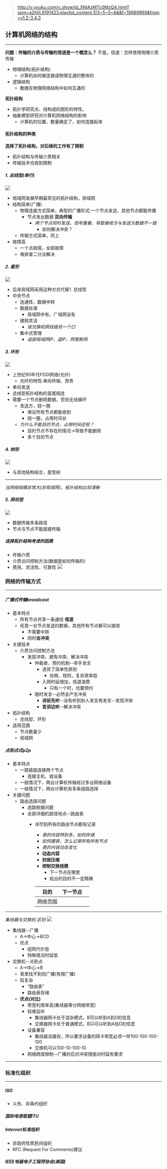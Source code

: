 >http://v.youku.com/v_show/id_XNjAzMTc0MzQ4.html?spm=a2h0j.8191423.playlist_content.5!3~5~5~A&&f=19689969&from=y1.2-3.4.3

## 计算机网络的结构
---
 **问题：传输的介质与传输的信道是一个概念么？**
不是。信道：怎样使用物理介质传输

- 物理结构(拓扑结构)
  - 计算机如何被连接成物理互通的整体的
- 逻辑结构
  - 数据在物理网络结构中如何互通的

 **拓扑结构**
- 拓扑学研究点、线构成的图形的特性。
- 抽象模型研究对计算机网络结构的影响
  - 计算机的位置、数量确定了，如何连接起来

#### 拓扑结构的种类
**选择了拓扑结构，对后续的工作有了限制**
- 拓扑结构与传输介质相关
- 传输技术也收到限制

##### 1. 总线型(串行)
![](assets/markdown-img-paste-20170803213310767.png)

- 局域网发展早期最常见的拓扑结构，局域网
- 结构简单(广播)
  - 物理连接方式简单，典型的广播形式:一个节点发送，其他节点都能传播
    - 节点发出数据 **双向传输**
      - *两个节点同时发送，信号重叠，导致接收方与发送方数据不一致*
        - 如何解决冲突？
  - 传输方式简单，同上
- 故障高
  - 一个点故障，全部故障
  - 难排查二分法解决

##### 2. 星形
![](assets/markdown-img-paste-20170803214036643.png)

- 后来局域网采用这种方式代替1. 总线型
- 中央节点
  - 连通性，数据中转
  - 数据处理
    - 局域网中有，广域网没有
  - 建网灵活
    - *拔交换机网线插另一个口*
  - 集中式管理
    - *追踪局域网IP，盗IP，网管断网*

##### 3. 环形
![](assets/markdown-img-paste-20170803214619845.png)

- 上世纪90年代FDDI网络(光纤)
  - 光纤的特性:单向传输、昂贵
- 单向发送
- 总线型拓扑结构的首尾相连
- 需要一个节点删除数据，否则无线循环
  - 发送方，绕一圈
    - 保证所有节点都能收到
    - 绕一圈，占用时间长
  - *为什么不能目的节点，占用时间还短？*
    - 目的节点不存在的情况→导致不能删除
    - 多个目的节点


##### 4. 树形
![](assets/markdown-img-paste-20170803215733965.png)

- 与其他结构结合，星型树
---
*当网络规模非常大(非局域网)，拓扑结构比较清晰*

##### 5. 网状型
![](assets/markdown-img-paste-20170803215919352.png)

- 数据传输多条路径
- 节点与节点不能直接传输

##### 选择拓扑结构考虑的因素
- 传输介质
- 介质访问控制方法(数据是如何传输的)
- 费用、灵活性、可靠性
![](assets/markdown-img-paste-20170803220231357.png)



### 网络的传输方式
---
##### 广播式传输broadcast
- 基本特点
  - 所有节点共享一条通信 **信道**
  - 任意一台节点发送的数据，其他所有节点都可以接收
    - 不需要中转
    -  同时**会冲突**
- 关键技术
  - 介质访问控制方法
    - 发现冲突、避免冲突、解决冲突
      - 仲裁者，预约机制--举手发言
        - 违背了简单性原则
          - 协商、规则，复杂效率低
        - 入网时延增加，信道浪费
          - 只有一个时，也要预约
      - 随时发言--必然会产生冲突
        -  **讲前先听**--没有听到别人发言再发言--发现冲突
        -  **变讲边听**--解决冲突
- 拓扑结构
  - 总线型、环形
- 适用范围
  - 节点数量少
  - 局域网

##### 点到点式p2p
- 基本特点
  - 一跳链路连接两个节点
    - 连接主机、或设备
  - 一般情况下，两台计算机传输经过多台网络设备
  - 一般情况下，两台计算机有多条链路选择
- 关键问题
  - 路由选择问题
    - 选路依据问题
    - 全部详细的路径地点--路由表
      - 详尽到所有的路由节点都有记录
        -  *表的内容特别多，如何存储*
        -  *如何建表，怎么记录所有所有节点*
        -  *表的内容动态变化*
        - **动态内容**
        - **封层压缩**
        - **控制交换规模**
          - 下一节点在哪里
          - 给出的目的不一定精确

        |   目的   | 下一节点 |     |
        | -------- | -------- | --- |
        | 网络范围 |          |     |


---
*集线器与交换机 区别*
![](assets/markdown-img-paste-20170803230954904.png)

- 集线器--广播
  - A→中心→BCD
  - 优点
    - 组网代价低
    - 特殊情况时延低
- 交换机--点到点
  - A→中心→B
  - 表里找不到则广播(有限广播)
  - 较复杂
    - “路由表”
    - 路由表存储
  - **优点(对比)**
    - 带宽利用率高(集线器等分网络带宽)
    - 较难监听
      - 集线器网卡处于混杂模式，B可以听到A到D的信息
      - 交换器网卡处于普通模式，B只可以听到A给D的信息
    - 设备兼容
      - 集线器没缓存，所以要求设备的网卡带宽必须一样100-100-100-100
      - 交换机可以100-10-100-10
    - 网络跨度限制--广播的应对冲突措施对时延有要求


---
### 标准化组织
---
##### ISO
- 义务、非条约组织

##### 国际电信联盟ITU

##### Internet标准组织
- 非政府性质民间组织
- RFC (Request For Comments)建议

##### IEEE电器电子工程师协会(美国)
